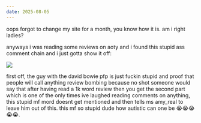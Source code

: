 ```yaml
---
date: 2025-08-05
---
```


oops forgot to change my site for a month, you know how it is. am i right ladies?

anyways i was reading some reviews on aoty and i found this stupid ass comment chain and i just gotta show it off:

![](https://i.imgur.com/GqEKOQz.png)

first off, the guy with the david bowie pfp is just fuckin stupid and proof that people will call anything review bombing because no shot someone would say that after having read a 1k word review then you get the second part which is one of the only times ive laughed reading comments on anything, this stupid mf mord doesnt get mentioned and then tells ms amy_real to leave him out of this. this mf so stupid dude how autistic can one be 😭😭😭😭😭.
